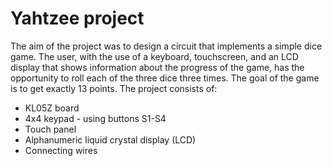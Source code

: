 # Yahtzee project

The aim of the project was to design a circuit that implements a simple dice game. The user, with the use of a keyboard, touchscreen, and an LCD display that shows information about the progress of the game, has the opportunity to roll each of the three dice three times. The goal of the game is to get exactly 13 points.
The project consists of:
- KL05Z board
- 4x4 keypad - using buttons S1-S4
- Touch panel
- Alphanumeric liquid crystal display (LCD)
- Connecting wires

